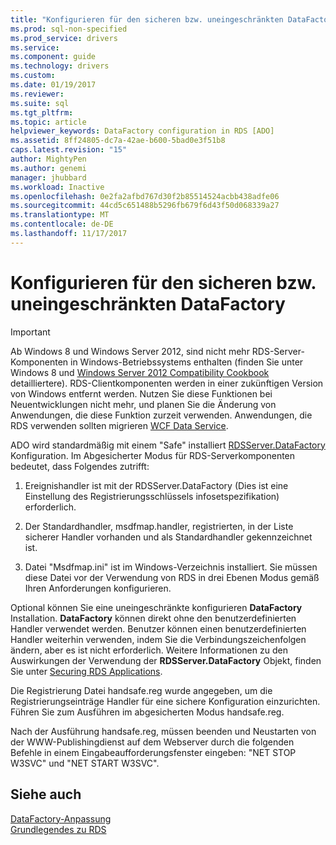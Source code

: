 ```yaml
---
title: "Konfigurieren für den sicheren bzw. uneingeschränkten DataFactory | Microsoft Docs"
ms.prod: sql-non-specified
ms.prod_service: drivers
ms.service: 
ms.component: guide
ms.technology: drivers
ms.custom: 
ms.date: 01/19/2017
ms.reviewer: 
ms.suite: sql
ms.tgt_pltfrm: 
ms.topic: article
helpviewer_keywords: DataFactory configuration in RDS [ADO]
ms.assetid: 8ff24805-dc7a-42ae-b600-5bad0e3f51b8
caps.latest.revision: "15"
author: MightyPen
ms.author: genemi
manager: jhubbard
ms.workload: Inactive
ms.openlocfilehash: 0e2fa2afbd767d30f2b85514524acbb438adfe06
ms.sourcegitcommit: 44cd5c651488b5296fb679f6d43f50d068339a27
ms.translationtype: MT
ms.contentlocale: de-DE
ms.lasthandoff: 11/17/2017
---
```

# <a name="configuring-datafactory-for-safe-or-unrestricted-modes"></a>Konfigurieren für den sicheren bzw. uneingeschränkten DataFactory
> [!IMPORTANT]
>  Ab Windows 8 und Windows Server 2012, sind nicht mehr RDS-Server-Komponenten in Windows-Betriebssystems enthalten (finden Sie unter Windows 8 und [Windows Server 2012 Compatibility Cookbook](https://www.microsoft.com/en-us/download/details.aspx?id=27416) detailliertere). RDS-Clientkomponenten werden in einer zukünftigen Version von Windows entfernt werden. Nutzen Sie diese Funktionen bei Neuentwicklungen nicht mehr, und planen Sie die Änderung von Anwendungen, die diese Funktion zurzeit verwenden. Anwendungen, die RDS verwenden sollten migrieren [WCF Data Service](http://go.microsoft.com/fwlink/?LinkId=199565).  
  
 ADO wird standardmäßig mit einem "Safe" installiert [RDSServer.DataFactory](../../../ado/reference/rds-api/datafactory-object-rdsserver.md) Konfiguration. Im Abgesicherter Modus für RDS-Serverkomponenten bedeutet, dass Folgendes zutrifft:  
  
1.  Ereignishandler ist mit der RDSServer.DataFactory (Dies ist eine Einstellung des Registrierungsschlüssels infosetspezifikation) erforderlich.  
  
2.  Der Standardhandler, msdfmap.handler, registrierten, in der Liste sicherer Handler vorhanden und als Standardhandler gekennzeichnet ist.  
  
3.  Datei "Msdfmap.ini" ist im Windows-Verzeichnis installiert. Sie müssen diese Datei vor der Verwendung von RDS in drei Ebenen Modus gemäß Ihren Anforderungen konfigurieren.  
  
 Optional können Sie eine uneingeschränkte konfigurieren **DataFactory** Installation. **DataFactory** können direkt ohne den benutzerdefinierten Handler verwendet werden. Benutzer können einen benutzerdefinierten Handler weiterhin verwenden, indem Sie die Verbindungszeichenfolgen ändern, aber es ist nicht erforderlich. Weitere Informationen zu den Auswirkungen der Verwendung der **RDSServer.DataFactory** Objekt, finden Sie unter [Securing RDS Applications](../../../ado/guide/remote-data-service/securing-rds-applications.md).  
  
 Die Registrierung Datei handsafe.reg wurde angegeben, um die Registrierungseinträge Handler für eine sichere Konfiguration einzurichten. Führen Sie zum Ausführen im abgesicherten Modus handsafe.reg.  
  
 Nach der Ausführung handsafe.reg, müssen beenden und Neustarten von der WWW-Publishingdienst auf dem Webserver durch die folgenden Befehle in einem Eingabeaufforderungsfenster eingeben: "NET STOP W3SVC" und "NET START W3SVC".  
  
## <a name="see-also"></a>Siehe auch  
 [DataFactory-Anpassung](../../../ado/guide/remote-data-service/datafactory-customization.md)   
 [Grundlegendes zu RDS](../../../ado/guide/remote-data-service/rds-fundamentals.md)



